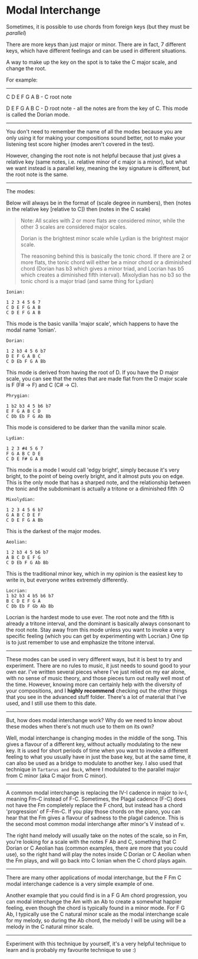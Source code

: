 # Modal Interchange

Sometimes, it is possible to use chords from foreign keys (but they must be *parallel*)

There are more keys than just major or minor. There are in fact, 7 different keys, which have different feelings and can be used in different situations.

A way to make up the key on the spot is to take the C major scale, and change the root.

For example:

---

C D E F G A B - C root note

D E F G A B C - D root note - all the notes are from the key of C. This mode is called the Dorian mode.

---

You don't need to remember the name of all the modes because you are only using it for making your compositions sound better, not to make your listening test score higher (modes aren't covered in the test).

However, changing the root note is not helpful because that just gives a relative key (same notes, i.e. relative minor of c major is a minor), but what we want instead is a parallel key, meaning the key signature is different, but the root note is the same.

---

The modes:

Below will always be in the format of (scale degree in numbers), then (notes in the relative key [relative to C]) then (notes in the C <insert mode> scale)

> Note: All scales with 2 or more flats are considered minor, while the other 3 scales are considered major scales.
>
> Dorian is the brightest minor scale while Lydian is the brightest major scale.
>
> The reasoning behind this is basically the tonic chord. If there are 2 or more flats, the tonic chord will either be a minor chord or a diminished chord (Dorian has b3 which gives a minor triad, and Locrian has b5 which creates a diminished fifth interval). Mixolydian has no b3 so the tonic chord is a major triad (and same thing for Lydian)

```
Ionian:

1 2 3 4 5 6 7
C D E F G A B
C D E F G A B
```
This mode is the basic vanilla 'major scale', which happens to have the modal name 'Ionian'.

```
Dorian:

1 2 b3 4 5 6 b7
D E F G A B C
C D Eb F G A Bb
```
This mode is derived from having the root of D. If you have the D major scale, you can see that the notes that are made flat from the D major scale is F (F# -> F) and C (C# -> C).
```
Phrygian:

1 b2 b3 4 5 b6 b7
E F G A B C D
C Db Eb F G Ab Bb
```
This mode is considered to be darker than the vanilla minor scale.
```
Lydian:

1 2 3 #4 5 6 7
F G A B C D E
C D E F# G A B
```
This mode is a mode I would call 'edgy bright', simply because it's very bright, to the point of being overly bright, and it almost puts you on edge. This is the only mode that has a sharped note, and the relationship between the tonic and the subdominant is actually a tritone or a diminished fifth :O
```
Mixolydian:

1 2 3 4 5 6 b7
G A B C D E F
C D E F G A Bb
```
This is the darkest of the major modes.
```
Aeolian:

1 2 b3 4 5 b6 b7
A B C D E F G
C D Eb F G Ab Bb
```
This is the traditional minor key, which in my opinion is the easiest key to write in, but everyone writes extremely differently.
```
Locrian:
1 b2 b3 4 b5 b6 b7
B C D E F G A
C Db Eb F Gb Ab Bb
```
Locrian is the hardest mode to use ever. The root note and the fifth is already a tritone interval, and the dominant is basically always consonant to the root note. Stay away from this mode unless you want to invoke a very specific feeling (which you can get by experimenting with Locrian.) One tip is to just remember to use and emphasize the tritone interval.

---

These modes can be used in very different ways, but it is best to try and experiment. There are no rules to music, it just needs to sound good to your own ear. I've written several pieces where I've just relied on my ear alone, with no sense of music theory, and those pieces turn out really well most of the time. However, knowing more can certainly help with the diversity of your compositions, and I **highly recommend** checking out the other things that you see in the advanced stuff folder. There's a lot of material that I've used, and I still use them to this date.

---

But, how does modal interchange work? Why do we need to know about these modes when there's not much use to them on its own?

Well, modal interchange is changing modes in the middle of the song. This gives a flavour of a different key, without actually modulating to the new key. It is used for short periods of time when you want to invoke a different feeling to what you usually have in just the base key, but at the same time, it can also be used as a bridge to modulate to another key. I also used that technique in `Tartarus and Back`, where I modulated to the parallel major from C minor (aka C major from C minor).

---

A common modal interchange is replacing the IV-I cadence in major to iv-I, meaning Fm-C instead of F-C. Sometimes, the Plagal cadence (F-C) does not have the Fm completely replace the F chord, but instead has a chord 'progression' of F-Fm-C. If you play those chords on the piano, you can hear that the Fm gives a flavour of sadness to the plagal cadence. This is the second most common modal interchange after minor's V instead of v.

The right hand melody will usually take on the notes of the scale, so in Fm, you're looking for a scale with the notes F Ab and C, something that C Dorian or C Aeolian has (common examples, there are more that you could use), so the right hand will play the notes inside C Dorian or C Aeolian when the Fm plays, and will go back into C Ionian when the C chord plays again.

---

There are many other applications of modal interchange, but the F Fm C modal interchange cadence is a very simple example of one.

Another example that you could find is in a F G Am chord progression, you can modal interchange the Am with an Ab to create a somewhat happier feeling, even though the chord is typically found in a minor mode. For F G Ab, I typically use the C natural minor scale as the modal interchange scale for my melody, so during the Ab chord, the melody I will be using will be a melody in the C natural minor scale.

---

Experiment with this technique by yourself, it's a very helpful technique to learn and is probably my favourite technique to use :)
